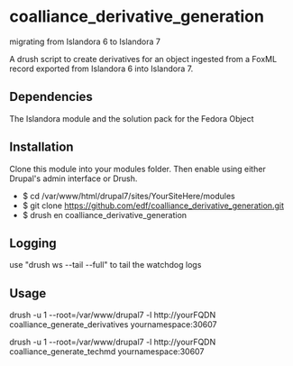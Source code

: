 coalliance_derivative_generation
==========================

migrating from Islandora 6 to Islandora 7


A drush script to create derivatives for an object ingested from a FoxML record exported from Islandora 6 into Islandora 7.

Dependencies
------------
The Islandora module and the solution pack for the Fedora Object

Installation
------------
Clone this module into your modules folder.  Then enable using either Drupal's admin interface or Drush.

* $ cd /var/www/html/drupal7/sites/YourSiteHere/modules
* $ git clone https://github.com/edf/coalliance_derivative_generation.git
* $ drush en coalliance_derivative_generation

Logging
-------
use "drush ws --tail --full" to tail the watchdog logs

Usage
----

drush -u 1 --root=/var/www/drupal7 -l http://yourFQDN coalliance_generate_derivatives yournamespace:30607

drush -u 1 --root=/var/www/drupal7 -l http://yourFQDN coalliance_generate_techmd yournamespace:30607
